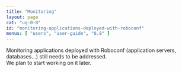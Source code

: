 ```yaml
---
title: "Monitoring"
layout: page
cat: "ug-0-8"
id: "monitoring-applications-deployed-with-roboconf"
menus: [ "users", "user-guide", "0.8" ]
---
```


Monitoring applications deployed with Roboconf (application servers, databases...) still needs to be addressed.  
We plan to start working on it later.
